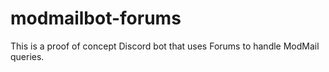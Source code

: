 # modmailbot-forums
This is a proof of concept Discord bot that uses Forums to handle ModMail queries.
